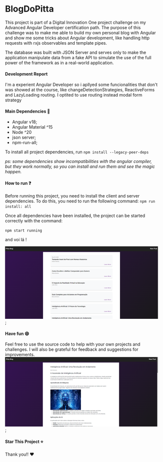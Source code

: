 # BlogDoPitta

This project is part of a Digital Innovation One project challenge on my Advanced Angular Developer certification path.
The purpose of this challenge was to make me able to build my own personal blog with Angular and show me some tricks about Angular development, like handling http requests with rxjs observables and template pipes.

The database was built with JSON Server and serves only to make the application manipulate data from a fake API to simulate the use of the full power of the framework as in a real-world application.

#### Development Report

I'm a experient Angular Developer so i apllyed some funcionalities that don't was showed at the course, like changeDetectionStrategies, ReactiveForms and LazyLoading routing. I optited to use routing instead modal form strategy

#### Main Dependencies :book:

- Angular v18;
- Angular Material ^15
- Node ^20
- json server;
- npm-run-all;

To install all project dependencies, run
`npm install --legacy-peer-deps`

_ps: some dependencies show incompatibilities with the angular compiler, but they work normally, so you can install and run them and see the magic happen._

#### How to run :question:

Before running this project, you need to install the client and server dependencies. To do this, you need to run the following command:
`npm run install: all`

Once all dependencies have been installed, the project can be started correctly with the command: 

`npm start running`

and voi lá !

![Feed Image](src/assets/docs/imgs/image.png);


#### Have fun :smile:
Feel free to use the source code to help with your own projects and challenges. I will also be grateful for feedback and suggestions for improvements.
![Article Image](src/assets/docs/imgs/image-1.png);


#### Star This Project :star:
Thank you!! :heart:


